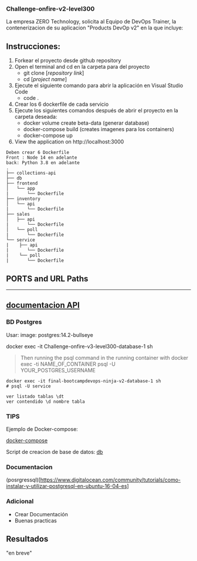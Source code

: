 ### Challenge-onfire-v2-level300

La empresa ZERO Technology, solicita al Equipo de DevOps Trainer, la contenerizacion de su aplicacion "Products DevOp v2" en la que incluye:

## Instrucciones:
1. Forkear el proyecto desde github repository
2. Open el terminal and cd en la carpeta para del proyecto
    - git clone [_repository link_]
    - cd [_project name_]
3. Ejecute el siguiente comando para abrir la aplicación en Visual Studio Code
    - code .
4. Crear los 6 dockerfile de cada servicio    
5. Ejecute los siguientes comandos después de abrir el proyecto en la carpeta deseada:
    - docker volume create beta-data (generar database)
    - docker-compose build (creates imagenes para los containers)
    - docker-compose up 
6. View the application on http://localhost:3000

```
Deben crear 6 Dockerfile
Front : Node 14 en adelante
back: Python 3.8 en adelante
.
├── collections-api
├── db
├── frontend
│   └── app
|       └── Dockerfile
├── inventory
│   └── api
|       └── Dockerfile
├── sales
│   ├── api
|       └── Dockerfile
│   └── poll
|       └── Dockerfile
└── service
|    ├── api 
|       └── Dockerfile
|    └── poll
|       └── Dockerfile

```

## PORTS and URL Paths
-------------------------------------------------------------------------------------------
[documentacion API](./collections-api/Insomnia_2023-04-13.json)
-------------------------------------------------------------------------------------------

### BD Postgres
Usar:
image: postgres:14.2-bullseye

docker exec -it Challenge-onfire-v3-level300-database-1 sh

> Then running the psql command in the running container with docker exec -ti NAME_OF_CONTAINER psql -U YOUR_POSTGRES_USERNAME

```
docker exec -it final-bootcampdevops-ninja-v2-database-1 sh
# psql -U service

ver listado tablas \dt
ver contendido \d nombre tabla

```
### TIPS
Ejemplo de Docker-compose:

[docker-compose](./docker-compose.yml)

Script de creacion de base de datos:
[db](./db/create-multiple-databases.sh)

### Documentacion 

(posrgressql)[https://www.digitalocean.com/community/tutorials/como-instalar-y-utilizar-postgresql-en-ubuntu-16-04-es]

### Adicional 
- Crear Documentación
- Buenas practicas

## Resultados

"en breve"
